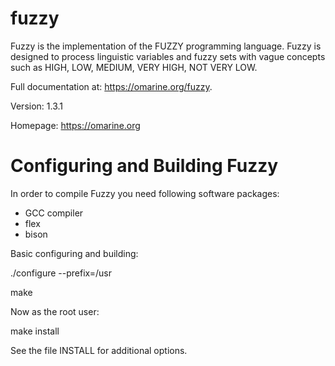 # fuzzy
Fuzzy is the implementation of the FUZZY programming language. Fuzzy is designed to process linguistic variables and fuzzy sets with vague concepts such as HIGH, LOW, MEDIUM, VERY HIGH, NOT VERY LOW.

Full documentation at: <https://omarine.org/fuzzy>.

Version: 1.3.1

Homepage: https://omarine.org

Configuring and Building Fuzzy
==============================

In order to compile Fuzzy you need following software packages:
- GCC compiler
- flex
- bison

Basic configuring and building:

./configure --prefix=/usr

make

Now as the root user:

make install
   
See the file INSTALL for additional options.
